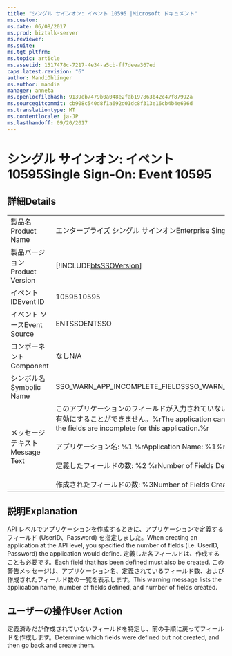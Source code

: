 ```yaml
---
title: "シングル サインオン: イベント 10595 |Microsoft ドキュメント"
ms.custom: 
ms.date: 06/08/2017
ms.prod: biztalk-server
ms.reviewer: 
ms.suite: 
ms.tgt_pltfrm: 
ms.topic: article
ms.assetid: 1517478c-7217-4e34-a5cb-ff7deea367ed
caps.latest.revision: "6"
author: MandiOhlinger
ms.author: mandia
manager: anneta
ms.openlocfilehash: 9139eb7479b0a048e2fab197863b42c47f87992a
ms.sourcegitcommit: cb908c540d8f1a692d01dc8f313e16cb4b4e696d
ms.translationtype: MT
ms.contentlocale: ja-JP
ms.lasthandoff: 09/20/2017
---
```

# <a name="single-sign-on-event-10595"></a><span data-ttu-id="1d0ca-102">シングル サインオン: イベント 10595</span><span class="sxs-lookup"><span data-stu-id="1d0ca-102">Single Sign-On: Event 10595</span></span>
## <a name="details"></a><span data-ttu-id="1d0ca-103">詳細</span><span class="sxs-lookup"><span data-stu-id="1d0ca-103">Details</span></span>  
  
|||  
|-|-|  
|<span data-ttu-id="1d0ca-104">製品名</span><span class="sxs-lookup"><span data-stu-id="1d0ca-104">Product Name</span></span>|<span data-ttu-id="1d0ca-105">エンタープライズ シングル サインオン</span><span class="sxs-lookup"><span data-stu-id="1d0ca-105">Enterprise Single Sign-On</span></span>|  
|<span data-ttu-id="1d0ca-106">製品バージョン</span><span class="sxs-lookup"><span data-stu-id="1d0ca-106">Product Version</span></span>|[!INCLUDE[btsSSOVersion](../includes/btsssoversion-md.md)]|  
|<span data-ttu-id="1d0ca-107">イベント ID</span><span class="sxs-lookup"><span data-stu-id="1d0ca-107">Event ID</span></span>|<span data-ttu-id="1d0ca-108">10595</span><span class="sxs-lookup"><span data-stu-id="1d0ca-108">10595</span></span>|  
|<span data-ttu-id="1d0ca-109">イベント ソース</span><span class="sxs-lookup"><span data-stu-id="1d0ca-109">Event Source</span></span>|<span data-ttu-id="1d0ca-110">ENTSSO</span><span class="sxs-lookup"><span data-stu-id="1d0ca-110">ENTSSO</span></span>|  
|<span data-ttu-id="1d0ca-111">コンポーネント</span><span class="sxs-lookup"><span data-stu-id="1d0ca-111">Component</span></span>|<span data-ttu-id="1d0ca-112">なし</span><span class="sxs-lookup"><span data-stu-id="1d0ca-112">N/A</span></span>|  
|<span data-ttu-id="1d0ca-113">シンボル名</span><span class="sxs-lookup"><span data-stu-id="1d0ca-113">Symbolic Name</span></span>|<span data-ttu-id="1d0ca-114">SSO_WARN_APP_INCOMPLETE_FIELDS</span><span class="sxs-lookup"><span data-stu-id="1d0ca-114">SSO_WARN_APP_INCOMPLETE_FIELDS</span></span>|  
|<span data-ttu-id="1d0ca-115">メッセージ テキスト</span><span class="sxs-lookup"><span data-stu-id="1d0ca-115">Message Text</span></span>|<span data-ttu-id="1d0ca-116">このアプリケーションのフィールドが入力されていないので、アプリケーションを有効にすることができません。%r</span><span class="sxs-lookup"><span data-stu-id="1d0ca-116">The application cannot be enabled because the fields are incomplete for this application.%r</span></span><br /><br /> <span data-ttu-id="1d0ca-117">アプリケーション名: %1 %r</span><span class="sxs-lookup"><span data-stu-id="1d0ca-117">Application Name: %1%r</span></span><br /><br /> <span data-ttu-id="1d0ca-118">定義したフィールドの数: %2 %r</span><span class="sxs-lookup"><span data-stu-id="1d0ca-118">Number of Fields Defined: %2%r</span></span><br /><br /> <span data-ttu-id="1d0ca-119">作成されたフィールドの数: %3</span><span class="sxs-lookup"><span data-stu-id="1d0ca-119">Number of Fields Created: %3</span></span>|  
  
## <a name="explanation"></a><span data-ttu-id="1d0ca-120">説明</span><span class="sxs-lookup"><span data-stu-id="1d0ca-120">Explanation</span></span>  
 <span data-ttu-id="1d0ca-121">API レベルでアプリケーションを作成するときに、アプリケーションで定義するフィールド (UserID、Password) を指定しました。</span><span class="sxs-lookup"><span data-stu-id="1d0ca-121">When creating an application at the API level, you specified the number of fields (i.e. UserID, Password) the application would define.</span></span> <span data-ttu-id="1d0ca-122">定義した各フィールドは、作成することも必要です。</span><span class="sxs-lookup"><span data-stu-id="1d0ca-122">Each field that has been defined must also be created.</span></span> <span data-ttu-id="1d0ca-123">この警告メッセージは、アプリケーション名、定義されているフィールド数、および作成されたフィールド数の一覧を表示します。</span><span class="sxs-lookup"><span data-stu-id="1d0ca-123">This warning message lists the application name, number of fields defined, and number of fields created.</span></span>  
  
## <a name="user-action"></a><span data-ttu-id="1d0ca-124">ユーザーの操作</span><span class="sxs-lookup"><span data-stu-id="1d0ca-124">User Action</span></span>  
 <span data-ttu-id="1d0ca-125">定義済みだが作成されていないフィールドを特定し、前の手順に戻ってフィールドを作成します。</span><span class="sxs-lookup"><span data-stu-id="1d0ca-125">Determine which fields were defined but not created, and then go back and create them.</span></span>